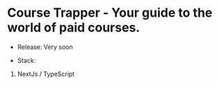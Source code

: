 # Course Trapper - Your guide to the world of paid courses.

- Release: Very soon

- Stack:
1. NextJs / TypeScript
